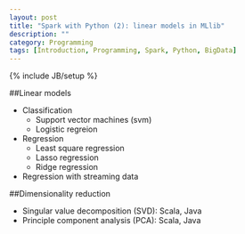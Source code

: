 ```yaml
---
layout: post
title: "Spark with Python (2): linear models in MLlib"
description: ""
category: Programming
tags: [Introduction, Programming, Spark, Python, BigData]
---
```

{% include JB/setup %}

<script type="text/javascript"
 src="http://cdn.mathjax.org/mathjax/latest/MathJax.js?config=TeX-AMS-MML_HTMLorMML">
</script>


##Linear models
   - Classification
      - Support vector machines (svm)
      - Logistic regreion
   - Regression
      - Least square regression
      - Lasso regression
      - Ridge regression
   - Regression with streaming data

##Dimensionality reduction
   - Singular value decomposition (SVD): Scala, Java
   - Principle component analysis (PCA): Scala, Java
